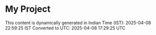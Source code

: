# My Project

This content is dynamically generated in Indian Time (IST): 2025-04-08 22:59:25 IST
Converted to UTC: 2025-04-08 17:29:25 UTC
